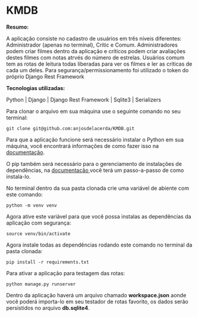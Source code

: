 # KMDB


**Resumo:**

A aplicação consiste no cadastro de usuários em três níveis diferentes: Administrador (apenas no terminal), Critic e Comum. Administradores podem criar filmes dentro da aplicação e críticos podem criar avaliações destes filmes com notas atrvés do número de estrelas. Usuários comum tem as rotas de leitura todas liberadas para ver os filmes e ler as críticas de cada um deles. Para segurança/permissionamento foi utilizado o token do próprio Django Rest Framework

**Tecnologias utilizadas:**

Python | Django | Django Rest Framework | Sqlite3 | Serializers

Para clonar o arquivo em sua máquina use o seguinte comando no seu terminal:

````
git clone git@github.com:anjosdelacerda/KMDB.git
````

Para que a aplicação funcione será necessário instalar o Python em sua máquina, você encontrará informações de como fazer isso na <a href="https://docs.python.org/3/tutorial/">documentação</a>. 

O pip também será necessário para o gerenciamento de instalações de dependências, na <a href="https://pip.pypa.io/en/stable/getting-started/"> documentação </a> você terá um passo-a-passo de como instala-lo. 

No terminal dentro da sua pasta clonada crie uma variável de abiente com este comando:

````
python -m venv venv
````

Agora ative este variável para que você possa instalas as dependências da aplicação com segurança:

````
source venv/bin/activate
````

Agora instale todas as dependências rodando este comando no terminal da pasta clonada:

````
pip install -r requirements.txt
````

Para ativar a aplicação para testagem das rotas:

````
python manage.py runserver
````

Dentro da aplicação haverá um arquivo chamado **workspace.json** aonde vocẽ poderá importa-lo em seu testador de rotas favorito, os dados serão persistidos no arquivo **db.sqlite4**.
